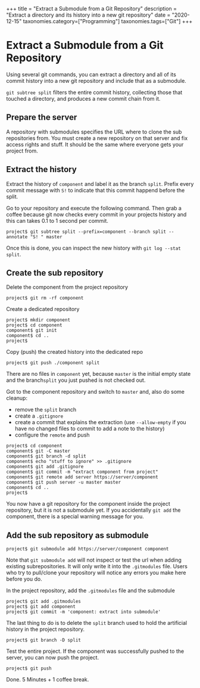 +++
title = "Extract a Submodule from a Git Repository"
description = "Extract a directory and its history into a new git repository"
date  = "2020-12-15"
taxonomies.category=["Programming"]
taxonomies.tags=["Git"]
+++

# Extract a Submodule from a Git Repository

Using several git commands, you can extract a directory and all of its commit
history into a new git repository and include that as a submodule.

`git subtree split` filters the entire commit history, collecting those that touched a directory, and produces a new commit chain from it.

## Prepare the server

A repository with submodules specifies the URL where to clone the sub repositories from. You must create a new repository on that server and fix access rights and stuff. It should be the same where everyone gets your project from.

## Extract the history

Extract the history of `component` and label it as the branch `split`. Prefix every commit message with `S!` to indicate that this commit happend before the split.

Go to your repository and execute the following command. Then grab a coffee because git now checks every commit in your projects history and this can takes 0.1 to 1 second per commit.

```
project$ git subtree split --prefix=component --branch split --annotate "S! " master
```

Once this is done, you can inspect the new history with `git log --stat split`.

## Create the sub repository

Delete the component from the project repository

```
project$ git rm -rf component
```

Create a dedicated repository

```
project$ mkdir component
project$ cd component
component$ git init
component$ cd ..
project$ 
```

Copy (push) the created history into the dedicated repo

```
project$ git push ./component split
```

There are no files in `component` yet, because `master` is the initial empty state and the branch`split` you just pushed is not checked out.

Got to the component repository and switch to `master` and, also do some cleanup:

- remove the `split` branch
- create a `.gitignore`
- create a commit that explains the extraction (use `--allow-empty` if you have no changed files to commit to add a note to the history)
- configure the `remote` and push

```
project$ cd component
component$ git -C master
component$ git branch -d split
component$ echo "stuff to ignore" >> .gitignore
component$ git add .gitignore
component$ git commit -m "extract component from project"
component$ git remote add server https://server/component
component$ git push server -u master master
component$ cd ..
project$ 
```

You now have a git repository for the component inside the project repository, but it is not a submodule yet. If you accidentally `git add` the component, there is a special warning message for you.

## Add the sub repository as submodule

```
project$ git submodule add https://server/component component
```

Note that `git submodule add` will not inspect or test the url when adding existing subrepositories. It will only write it into the `.gitmodules` file. Users who try to pull/clone your repository will notice any errors you make here before you do.

In the project repository, add the `.gitmodules` file and the submodule

```
project$ git add .gitmodules
project$ git add component
project$ git commit -m 'component: extract into submodule'
```

The last thing to do is to delete the `split` branch used to hold the artificial history in the project repository.

```
project$ git branch -D split
```

Test the entire project. If the component was successfully pushed to the server, you can now push the project.

```
project$ git push
```

Done. 5 Minutes + 1 coffee break.
